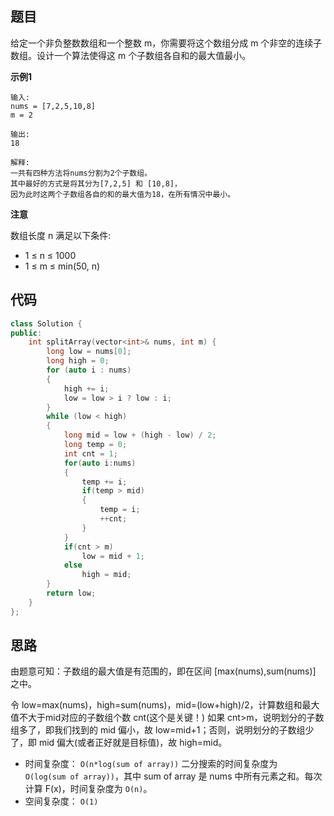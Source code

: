 ## 题目
给定一个非负整数数组和一个整数 m，你需要将这个数组分成 m 个非空的连续子数组。设计一个算法使得这 m 个子数组各自和的最大值最小。

**示例1**
```
输入:
nums = [7,2,5,10,8]
m = 2

输出:
18

解释:
一共有四种方法将nums分割为2个子数组。
其中最好的方式是将其分为[7,2,5] 和 [10,8]，
因为此时这两个子数组各自的和的最大值为18，在所有情况中最小。
```

**注意**

数组长度 n 满足以下条件:
* 1 ≤ n ≤ 1000
* 1 ≤ m ≤ min(50, n)

## 代码
```C++
class Solution {
public:
    int splitArray(vector<int>& nums, int m) {
        long low = nums[0];
        long high = 0;
        for (auto i : nums)
        {
            high += i;
            low = low > i ? low : i;
        }
        while (low < high)
        {
            long mid = low + (high - low) / 2;
            long temp = 0;
            int cnt = 1;
            for(auto i:nums)
            {
                temp += i;
                if(temp > mid)
                {
                    temp = i;
                    ++cnt;
                }
            }
            if(cnt > m)
                low = mid + 1;
            else
                high = mid;
        }
        return low;
    }
};
```
## 思路

由题意可知：子数组的最大值是有范围的，即在区间 [max(nums),sum(nums)] 之中。

令 low=max(nums)，high=sum(nums)，mid=(low+high)/2，计算数组和最大值不大于mid对应的子数组个数 cnt(这个是关键！)
如果 cnt>m，说明划分的子数组多了，即我们找到的 mid 偏小，故 low=mid+1；否则，说明划分的子数组少了，即 mid 偏大(或者正好就是目标值)，故 
high=mid。

* 时间复杂度： `O(n*log(sum of array))`
二分搜索的时间复杂度为 `O(log(sum of array))`，其中 sum of array 是 nums 中所有元素之和。每次计算 F(x)，时间复杂度为 `O(n)`。
* 空间复杂度： `O(1)`


